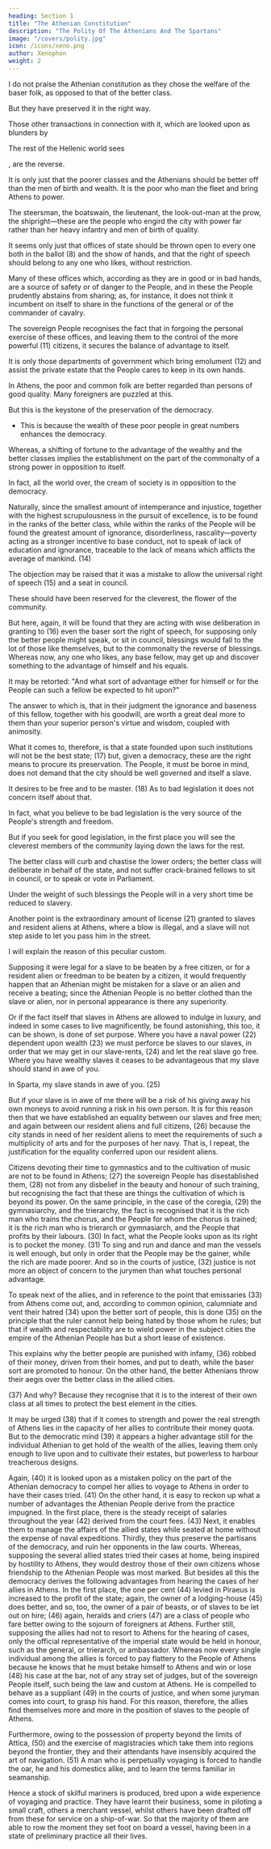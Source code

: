 ```yaml
---
heading: Section 1
title: "The Athenian Constitution"
description: "The Polity Of The Athenians And The Spartans"
image: "/covers/polity.jpg"
icon: /icons/xeno.png
author: Xenophon
weight: 2
---
```




I do not praise the Athenian constitution as they chose the welfare of the baser folk, as opposed to that of the better class. 

But they have preserved it in the right way. 

Those other transactions in connection with it, which are looked upon as blunders by 

The rest of the Hellenic world sees 

, are the reverse.

It is only just that the poorer classes and the Athenians should be better off than the men of birth and wealth. It is the poor who man the fleet and bring Athens to power. 

The steersman, the boatswain, the lieutenant, the look-out-man at the prow, the shipright—these are the people who engird the city with power far rather than her heavy infantry and men of birth of quality. 

It seems only just that offices of state should be thrown open to every one both in the ballot (8) and the show of hands, and that the right of speech should belong to any one who likes, without restriction.

Many of these offices which, according as they are in good or in bad hands, are a source of safety or of danger to the People, and in these the People prudently abstains from sharing; as, for instance, it does not think it incumbent on itself to share in the functions of the general or of the commander of cavalry.

The sovereign People recognises the fact that in forgoing the personal exercise of these offices, and leaving them to the control of the more powerful (11) citizens, it secures the balance of advantage to itself. 

It is only those departments of government which bring emolument (12) and assist the private estate that the People cares to keep in its own hands.


In Athens, the poor and common folk are better regarded than persons of good quality. Many foreigners are puzzled at this.

But this is the keystone of the preservation of the democracy. 
- This is because the wealth of these poor people in great numbers enhances the democracy. 

Whereas, a shifting of fortune to the advantage of the wealthy and the better classes implies the establishment on the part of the commonalty of a strong power in opposition to itself. 

In fact, all the world over, the cream of society is in opposition to the democracy. 

Naturally, since the smallest amount of intemperance and injustice, together with the highest scrupulousness in the pursuit of excellence, is to be found in the ranks of the better class, while within the ranks of the People will be found the greatest amount of ignorance, disorderliness, rascality—poverty acting as a stronger incentive to base conduct, not to speak of lack of education and ignorance, traceable to the lack of means which afflicts the average of mankind. (14)



The objection may be raised that it was a mistake to allow the universal right of speech (15) and a seat in council.

These should have been reserved for the cleverest, the flower of the community. 

But here, again, it will be found that they are acting with wise deliberation in granting to (16) even the baser sort the right of speech, for supposing only the better people might speak, or sit in council, blessings would fall to the lot of those like themselves, but to the commonalty the reverse of blessings. Whereas now, any one who likes, any base fellow, may get up and discover something to the advantage of himself and his equals. 

It may be retorted: "And what sort of advantage either for himself or for the People can such a fellow be expected to hit upon?" 

The answer to which is, that in their judgment the ignorance and baseness of this fellow, together with his goodwill, are worth a great deal more to them than your superior person's virtue and wisdom, coupled with animosity.

What it comes to, therefore, is that a state founded upon such institutions will not be the best state; (17) but, given a democracy, these are the right means to procure its preservation. The People, it must be borne in mind, does not demand that the city should be well governed and itself a slave. 

It desires to be free and to be master. (18) As to bad legislation it does not concern itself about that.

In fact, what you believe to be bad legislation is the very source of the People's strength and freedom.

But if you seek for good legislation, in the first place you will see the cleverest members of the community laying down the laws for the rest.

The better class will curb and chastise the lower orders; the better class will deliberate in behalf of the state, and not suffer crack-brained fellows to sit in council, or to speak or vote in Parliament.

Under the weight of such blessings the People will in a very short time be reduced to slavery.


Another point is the extraordinary amount of license (21) granted to slaves and resident aliens at Athens, where a blow is illegal, and a slave will not step aside to let you pass him in the street.

I will explain the reason of this peculiar custom.

Supposing it were legal for a slave to be beaten by a free citizen, or for a resident alien or freedman to be beaten by a citizen, it would frequently happen that an Athenian might be mistaken for a slave or an alien and receive a beating; since the Athenian People is no better clothed than the slave or alien, nor in personal appearance is there any superiority. 

Or if the fact itself that slaves in Athens are allowed to indulge in luxury, and indeed in some cases to live magnificently, be found astonishing, this too, it can be shown, is done of set purpose. Where you have a naval power (22) dependent upon wealth (23) we must perforce be slaves to our slaves, in order that we may get in our slave-rents, (24) and let the real slave go free. Where you have wealthy slaves it ceases to be advantageous that my slave should stand in awe of you.

In Sparta, my slave stands in awe of you. (25) 

But if your slave is in awe of me there will be a risk of his giving away his own moneys to avoid running a risk in his own person. It is for this reason then that we have established an equality between our slaves and free men; and again between our resident aliens and full citizens, (26) because the city stands in need of her resident aliens to meet the requirements of such a multiplicity of arts and for the purposes of her navy. That is, I repeat, the justification for the equality conferred upon our resident aliens.


Citizens devoting their time to gymnastics and to the cultivation of music are not to be found in Athens; (27) the sovereign People has disestablished them, (28) not from any disbelief in the beauty and honour of such training, but recognising the fact that these are things the cultivation of which is beyond its power. On the same principle, in the case of the coregia, (29) the gymnasiarchy, and the trierarchy, the fact is recognised that it is the rich man who trains the chorus, and the People for whom the chorus is trained; it is the rich man who is trierarch or gymnasiarch, and the People that profits by their labours. (30) In fact, what the People looks upon as its right is to pocket the money. (31) To sing and run and dance and man the vessels is well enough, but only in order that the People may be the gainer, while the rich are made poorer. And so in the courts of justice, (32) justice is not more an object of concern to the jurymen than what touches personal advantage.


<!-- (29) "The duties of the choregia consisted in finding maintenance and instruction for the chorus" (in tragedy, usually of 15 persons) "as long as they were in training; and in providing the dresses and equipments for the performance."—Jebb, "Theophr.  Char." xxv. 3. For those of the gymnasiarchy, see "Dict. of Antiq." "Gymnasium." For that of the trierarchy, see Jebb, op.     cit. xxv. 9; xxix. 16; Boeckh, "P. E. A." IV. xi. -->


To speak next of the allies, and in reference to the point that emissaries (33) from Athens come out, and, according to common opinion, calumniate and vent their hatred (34) upon the better sort of people, this is done (35) on the principle that the ruler cannot help being hated by those whom he rules; but that if wealth and respectability are to wield power in the subject cities the empire of the Athenian People has but a short lease of existence. 

This explains why the better people are punished with infamy, (36) robbed of their money, driven from their homes, and put to death, while the baser sort are promoted to honour. On the other hand, the better Athenians throw their aegis over the better class in the allied cities. 

(37) And why? Because they recognise that it is to the interest of their own class at all times to protect the best element in the cities. 

It may be urged (38) that if it comes to strength and power the real strength of Athens lies in the capacity of her allies to contribute their money quota. But to the democratic mind (39) it appears a higher advantage still for the individual Athenian to get hold of the wealth of the allies, leaving them only enough to live upon and to cultivate their estates, but powerless to harbour treacherous designs.


Again, (40) it is looked upon as a mistaken policy on the part of the Athenian democracy to compel her allies to voyage to Athens in order to have their cases tried. (41) On the other hand, it is easy to reckon up what a number of advantages the Athenian People derive from the practice impugned. In the first place, there is the steady receipt of salaries throughout the year (42) derived from the court fees. (43) Next, it enables them to manage the affairs of the allied states while seated at home without the expense of naval expeditions. Thirdly, they thus preserve the partisans of the democracy, and ruin her opponents in the law courts. Whereas, supposing the several allied states tried their cases at home, being inspired by hostility to Athens, they would destroy those of their own citizens whose friendship to the Athenian People was most marked. But besides all this the democracy derives the following advantages from hearing the cases of her allies in Athens. In the first place, the one per cent (44) levied in Piraeus is increased to the profit of the state; again, the owner of a lodging-house (45) does better, and so, too, the owner of a pair of beasts, or of slaves to be let out on hire; (46) again, heralds and criers (47) are a class of people who fare better owing to the sojourn of foreigners at Athens. Further still, supposing the allies had not to resort to Athens for the hearing of cases, only the official representative of the imperial state would be held in honour, such as the general, or trierarch, or ambassador. Whereas now every single individual among the allies is forced to pay flattery to the People of Athens because he knows that he must betake himself to Athens and win or lose (48) his case at the bar, not of any stray set of judges, but of the sovereign People itself, such being the law and custom at Athens. He is compelled to behave as a suppliant (49) in the courts of justice, and when some juryman comes into court, to grasp his hand. For this reason, therefore, the allies find themselves more and more in the position of slaves to the people of Athens.


<!--  (43) For the "Prytaneia," see Aristot. "Pol." ii. 12, 4. "Ephialtes
    and Pericles curtailed the privileges of the Areopagus, Pericles
    converted the Courts of Law into salaried bodies, and so each
    succeeding demagogue outdid his predecessor in the privileges he
    conferred upon the commons, until the present democracy was the
    result" (Welldon). "The writer of this passage clearly intended to
    class Pericles among the demagogues. He judges him in the same
    deprecatory spirit as Plato in the 'Gorgias,' pp. 515, 516."—
    Jowett, "Pol. of Aristot." vol. ii. p. 101. But see Aristot.
    "Constitution of Athens," ch. xxv., a portion of the newly-
    discovered treatise, which throws light on an obscure period in
    the history of Athens; and Mr. Kenyon's note ad loc.; and Mr.
    Macan's criticism, "Journal of Hellenic Studies," vol. xii. No. 1.
 -->

Furthermore, owing to the possession of property beyond the limits of Attica, (50) and the exercise of magistracies which take them into regions beyond the frontier, they and their attendants have insensibly acquired the art of navigation. (51) A man who is perpetually voyaging is forced to handle the oar, he and his domestics alike, and to learn the terms familiar in seamanship. 

Hence a stock of skilful mariners is produced, bred upon a wide experience of voyaging and practice. They have learnt their business, some in piloting a small craft, others a merchant vessel, whilst others have been drafted off from these for service on a ship-of-war. So that the majority of them are able to row the moment they set foot on board a vessel, having been in a state of preliminary practice all their lives.



